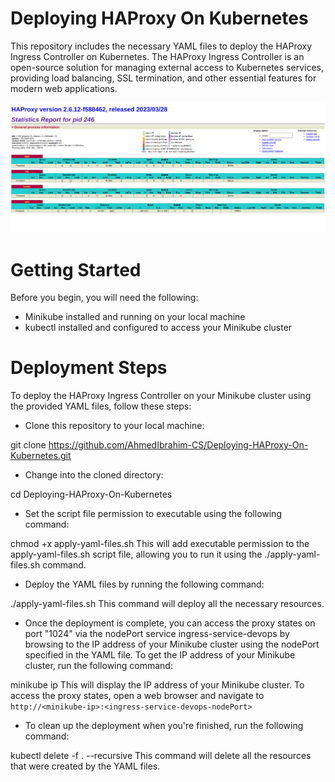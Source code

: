 # Deploying HAProxy On Kubernetes

This repository includes the necessary YAML files to deploy the HAProxy Ingress Controller on Kubernetes. The HAProxy Ingress Controller is an open-source solution for managing external access to Kubernetes services, providing load balancing, SSL termination, and other essential features for modern web applications.


![Screenshot of the HAProxy dashboard](https://github.com/AhmedIbrahim-CS/Deploying-HAProxy-On-Kubernetes/blob/cd82516564659de1a66e90296ea9d6551f9486f8/The%20proxy%20states.png)


# Getting Started
Before you begin, you will need the following:
- Minikube installed and running on your local machine
- kubectl installed and configured to access your Minikube cluster


# Deployment Steps
To deploy the HAProxy Ingress Controller on your Minikube cluster using the provided YAML files, follow these steps:

- Clone this repository to your local machine:

git clone https://github.com/AhmedIbrahim-CS/Deploying-HAProxy-On-Kubernetes.git


- Change into the cloned directory:

cd Deploying-HAProxy-On-Kubernetes

- Set the script file permission to executable using the following command:

chmod +x apply-yaml-files.sh
This will add executable permission to the apply-yaml-files.sh script file, allowing you to run it using the ./apply-yaml-files.sh command.

- Deploy the YAML files by running the following command:

./apply-yaml-files.sh
This command will deploy all the necessary resources.

- Once the deployment is complete, you can access the proxy states on port "1024" via the nodePort service ingress-service-devops by browsing to the IP address of your Minikube cluster using the nodePort specified in the YAML file. To get the IP address of your Minikube cluster, run the following command:

minikube ip
This will display the IP address of your Minikube cluster. To access the proxy states, open a web browser and navigate to `http://<minikube-ip>:<ingress-service-devops-nodePort>`

- To clean up the deployment when you're finished, run the following command:

kubectl delete -f . --recursive
This command will delete all the resources that were created by the YAML files.
